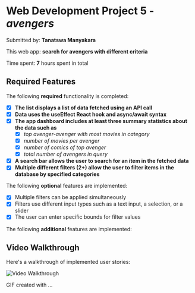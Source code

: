 # Web Development Project 5 - *avengers*

Submitted by: **Tanatswa Manyakara**

This web app: **search for avengers with different criteria**

Time spent: **7** hours spent in total

## Required Features

The following **required** functionality is completed:

- [x] **The list displays a list of data fetched using an API call**
- [x] **Data uses the useEffect React hook and async/await syntax**
- [x] **The app dashboard includes at least three summary statistics about the data such as**
  - [x] *top avenger-avenger with most movies in category*
  - [x] *number of movies per avenger*
  - [x] *number of comics of top avenger*
  - [x] *total number of avengers in query*
  
- [x] **A search bar allows the user to search for an item in the fetched data**
- [x] **Multiple different filters (2+) allow the user to filter items in the database by specified categories**

The following **optional** features are implemented:

- [x] Multiple filters can be applied simultaneously
- [x] Filters use different input types such as a text input, a selection, or a slider
- [x] The user can enter specific bounds for filter values

The following **additional** features are implemented:



## Video Walkthrough

Here's a walkthrough of implemented user stories:

<img src='public/catify.gif' title='Video Walkthrough' width='' alt='Video Walkthrough' />

<!-- Replace this with whatever GIF tool you used! -->
GIF created with ...  
<!-- Recommended tools:
[licecap]
## Notes

searching with autocomplete

## License

    Copyright [2023] [Tanatswa Manyakara]

    Licensed under the Apache License, Version 2.0 (the "License");
    you may not use this file except in compliance with the License.
    You may obtain a copy of the License at

        http://www.apache.org/licenses/LICENSE-2.0

    Unless required by applicable law or agreed to in writing, software
    distributed under the License is distributed on an "AS IS" BASIS,
    WITHOUT WARRANTIES OR CONDITIONS OF ANY KIND, either express or implied.
    See the License for the specific language governing permissions and
    limitations under the License.
